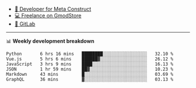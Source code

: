 - [🎈 Developer for Meta Construct](https://metastruct.net)
- [💻 Freelance on GmodStore](https://www.gmodstore.com/users/Tenrys)
- [🦊 GitLab](https://gitlab.com/Tenrys)

---

📊 **Weekly development breakdown**
<!--START_SECTION:waka-->

```text
Python       6 hrs 16 mins   ████████░░░░░░░░░░░░░░░░░   32.10 %
Vue.js       5 hrs 6 mins    ██████▓░░░░░░░░░░░░░░░░░░   26.12 %
JavaScript   3 hrs 9 mins    ████░░░░░░░░░░░░░░░░░░░░░   16.13 %
JSON         1 hr 59 mins    ██▓░░░░░░░░░░░░░░░░░░░░░░   10.23 %
Markdown     43 mins         █░░░░░░░░░░░░░░░░░░░░░░░░   03.69 %
GraphQL      36 mins         ▓░░░░░░░░░░░░░░░░░░░░░░░░   03.13 %
```

<!--END_SECTION:waka-->
